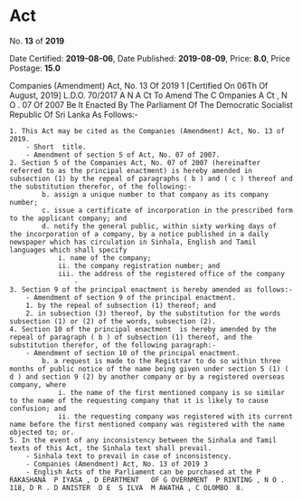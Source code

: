 # Act

No. **13** of **2019**

Date Certified: **2019-08-06**, Date Published: **2019-08-09**, Price: **8.0**, Price Postage: **15.0**

Companies (Amendment) Act, No. 13 Of 2019 1
[Certified On 06Th Of August, 2019]
L.D.O. 70/2017
A N  A Ct   To   Amend   The  C Ompanies  A Ct , N O . 07  Of  2007
Be It Enacted By The Parliament Of The Democratic Socialist Republic Of Sri Lanka As Follows:-

    1. This Act may be cited as the Companies (Amendment) Act, No. 13 of 2019.
        - Short  title.
        - Amendment of section 5 of Act, No. 07 of 2007.
    2. Section 5 of the Companies Act, No. 07 of 2007 (hereinafter referred to as the principal enactment) is hereby amended in subsection (1) by the repeal of paragraphs ( b ) and ( c ) thereof and the substitution therefor, of the following:-
            b. assign a unique number to that company as its company number;
            c. issue a certificate of incorporation in the prescribed form to the applicant company; and
            d. notify the general public, within sixty working days of  the incorporation of a company, by a notice published in a daily newspaper which has circulation in Sinhala, English and Tamil languages which shall specify
                i. name of the company;
                ii. the company registration number; and
                iii. the address of the registered office of the company
                    - 
    3. Section 9 of the principal enactment is hereby amended as follows:-
        - Amendment of section 9 of the principal enactment.
        1. by the repeal of subsection (1) thereof; and
        2. in subsection (3) thereof, by the substitution for the words subsection (1) or (2) of the words, subsection (2).
    4. Section 10 of the principal enactment  is hereby amended by the repeal of paragraph ( b ) of subsection (1) thereof, and the substitution therefor, of the following paragraph:-
        - Amendment of section 10 of the principal enactment.
            b. a request is made to the Registrar to do so within three months of public notice of the name being given under section 5 (1) ( d ) and section 9 (2) by another company or by a registered overseas company, where
                i. the name of the first mentioned company is so similar to the name of the requesting company that it is likely to cause confusion; and
                ii. the requesting company was registered with its current name before the first mentioned company was registered with the name objected to; or.
    5. In the event of any inconsistency between the Sinhala and Tamil texts of this Act, the Sinhala text shall prevail.
        - Sinhala text to prevail in case of inconsistency.
        - Companies (Amendment) Act, No. 13 of 2019 3
        - English Acts of the Parliament can be purchased at the P RAKASHANA  P IYASA , D EPARTMENT   OF G OVERNMENT  P RINTING , N O . 118, D R . D ANISTER  D E  S ILVA  M AWATHA , C OLOMBO  8.
